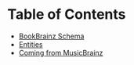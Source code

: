 # Table of Contents

* [BookBrainz Schema](ch-01.md)
* [Entities](ch-02.md)
* [Coming from MusicBrainz](ch-03.md)